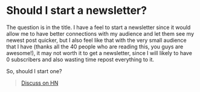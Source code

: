 # Should I start a newsletter?

The question is in the title. I have a feel to start a newsletter since it would allow me to have better connections with my audience and let them see my newest post quicker, but I also feel like that with the very small audience that I have (thanks all the 40 people who are reading this, you guys are awesome!), it may not worth it to get a newsletter, since I will likely to have 0 subscribers and also wasting time repost everything to it.

So, should I start one?

> [Discuss on HN]()